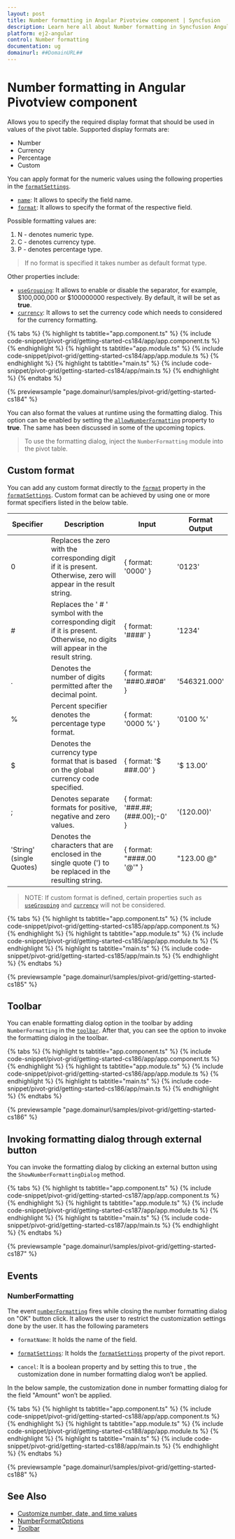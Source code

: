 ```yaml
---
layout: post
title: Number formatting in Angular Pivotview component | Syncfusion
description: Learn here all about Number formatting in Syncfusion Angular Pivotview component of Syncfusion Essential JS 2 and more.
platform: ej2-angular
control: Number formatting 
documentation: ug
domainurl: ##DomainURL##
---
```


# Number formatting in Angular Pivotview component

Allows you to specify the required display format that should be used in values of the pivot table. Supported display formats are:

* Number
* Currency
* Percentage
* Custom

You can apply format for the numeric values using the following properties in the [`formatSettings`](https://ej2.syncfusion.com/angular/documentation/api/pivotview/dataSourceSettings/#formatsettings).

* [`name`](https://ej2.syncfusion.com/angular/documentation/api/pivotview/formatSettingsModel/#name): It allows to specify the field name.
* [`format`](https://ej2.syncfusion.com/angular/documentation/api/pivotview/formatSettingsModel/#format): It allows to specify the format of the respective field.

Possible formatting values are:

1. N - denotes numeric type.
2. C - denotes currency type.
3. P - denotes percentage type.

> If no format is specified it takes number as default format type.

Other properties include:

* [`useGrouping`](https://ej2.syncfusion.com/angular/documentation/api/pivotview/formatSettingsModel/#usegrouping): It allows to enable or disable the separator, for example, $100,000,000 or $100000000 respectively. By default, it will be set as **true**.
* [`currency`](https://ej2.syncfusion.com/angular/documentation/api/pivotview/formatSettingsModel/#currency): It allows to set the currency code which needs to considered for the currency formatting.

{% tabs %}
{% highlight ts tabtitle="app.component.ts" %}
{% include code-snippet/pivot-grid/getting-started-cs184/app/app.component.ts %}
{% endhighlight %}
{% highlight ts tabtitle="app.module.ts" %}
{% include code-snippet/pivot-grid/getting-started-cs184/app/app.module.ts %}
{% endhighlight %}
{% highlight ts tabtitle="main.ts" %}
{% include code-snippet/pivot-grid/getting-started-cs184/app/main.ts %}
{% endhighlight %}
{% endtabs %}
  
{% previewsample "page.domainurl/samples/pivot-grid/getting-started-cs184" %}

You can also format the values at runtime using the formatting dialog. This option can be enabled by setting the [`allowNumberFormatting`](https://ej2.syncfusion.com/angular/documentation/api/pivotview/#allownumberformatting) property to **true**. The same has been discussed in some of the upcoming topics.

> To use the formatting dialog, inject the `NumberFormatting` module into the pivot table.

## Custom format

You can add any custom format directly to the [`format`](https://ej2.syncfusion.com/angular/documentation/api/pivotview/formatSettingsModel/#format) property in the [`formatSettings`](https://ej2.syncfusion.com/angular/documentation/api/pivotview/dataSourceSettings/#formatsettings). Custom format can be achieved by using one or more format specifiers listed in the below table.

| Specifier | Description | Input | Format Output |
| ------- |--------------- | ---------------- | --------------- |
| 0 | Replaces the zero with the corresponding digit if it is present. Otherwise, zero will appear in the result string. | { format: '0000' } | '0123' |
| # | Replaces the ' # ' symbol with the corresponding digit if it is present. Otherwise, no digits will appear in the result string.| { format: '####' } | '1234' |
| . | Denotes the number of digits permitted after the decimal point. | { format: '###0.##0#' } | '546321.000' |
| % | Percent specifier denotes the percentage type format. | { format: '0000 %' } | '0100 %' |
| $ | Denotes the currency type format that is based on the global currency code specified. | { format: '$ ###.00' } | '$ 13.00' |
| ; | Denotes separate formats for positive, negative and zero values. | { format: '###.##;(###.00);-0' } | '(120.00)'    |
| 'String' (single Quotes) | Denotes the characters that are enclosed in the single quote (') to be replaced in the resulting string. | { format: "####.00 '@'" } | "123.00 @"    |

>NOTE: If custom format is defined, certain properties such as [`useGrouping`](https://ej2.syncfusion.com/angular/documentation/api/pivotview/formatSettingsModel/#usegrouping) and [`currency`](https://ej2.syncfusion.com/angular/documentation/api/pivotview/formatSettingsModel/#currency) will not be considered.

{% tabs %}
{% highlight ts tabtitle="app.component.ts" %}
{% include code-snippet/pivot-grid/getting-started-cs185/app/app.component.ts %}
{% endhighlight %}
{% highlight ts tabtitle="app.module.ts" %}
{% include code-snippet/pivot-grid/getting-started-cs185/app/app.module.ts %}
{% endhighlight %}
{% highlight ts tabtitle="main.ts" %}
{% include code-snippet/pivot-grid/getting-started-cs185/app/main.ts %}
{% endhighlight %}
{% endtabs %}
  
{% previewsample "page.domainurl/samples/pivot-grid/getting-started-cs185" %}

## Toolbar

You can enable formatting dialog option in the toolbar by adding `NumberFormatting` in the [`toolbar`](https://ej2.syncfusion.com/angular/documentation/api/pivotview/#toolbar). After that, you can see the option to invoke the formatting dialog in the toolbar.

{% tabs %}
{% highlight ts tabtitle="app.component.ts" %}
{% include code-snippet/pivot-grid/getting-started-cs186/app/app.component.ts %}
{% endhighlight %}
{% highlight ts tabtitle="app.module.ts" %}
{% include code-snippet/pivot-grid/getting-started-cs186/app/app.module.ts %}
{% endhighlight %}
{% highlight ts tabtitle="main.ts" %}
{% include code-snippet/pivot-grid/getting-started-cs186/app/main.ts %}
{% endhighlight %}
{% endtabs %}
  
{% previewsample "page.domainurl/samples/pivot-grid/getting-started-cs186" %}

## Invoking formatting dialog through external button

You can invoke the formatting dialog by clicking an external button using the `ShowNumberFormattingDialog` method.

{% tabs %}
{% highlight ts tabtitle="app.component.ts" %}
{% include code-snippet/pivot-grid/getting-started-cs187/app/app.component.ts %}
{% endhighlight %}
{% highlight ts tabtitle="app.module.ts" %}
{% include code-snippet/pivot-grid/getting-started-cs187/app/app.module.ts %}
{% endhighlight %}
{% highlight ts tabtitle="main.ts" %}
{% include code-snippet/pivot-grid/getting-started-cs187/app/main.ts %}
{% endhighlight %}
{% endtabs %}
  
{% previewsample "page.domainurl/samples/pivot-grid/getting-started-cs187" %}

## Events

### NumberFormatting

The event [`numberFormatting`](https://ej2.syncfusion.com/angular/documentation/api/pivotview#numberformatting) fires while closing the number formatting dialog on "OK" button click. It allows the user to restrict the customization settings done by the user. It has the following parameters

* `formatName`: It holds the name of the field.

* [`formatSettings`](https://ej2.syncfusion.com/angular/documentation/api/pivotview/dataSourceSettings/#formatsettings): It holds the [`formatSettings`](https://ej2.syncfusion.com/angular/documentation/api/pivotview/dataSourceSettings/#formatsettings) property of the pivot report.

* `cancel`: It is a boolean property and by setting this to true , the customization done in number formatting dialog won’t be applied.

In the below sample, the customization done in number formatting dialog for the field "Amount" won’t be applied.

{% tabs %}
{% highlight ts tabtitle="app.component.ts" %}
{% include code-snippet/pivot-grid/getting-started-cs188/app/app.component.ts %}
{% endhighlight %}
{% highlight ts tabtitle="app.module.ts" %}
{% include code-snippet/pivot-grid/getting-started-cs188/app/app.module.ts %}
{% endhighlight %}
{% highlight ts tabtitle="main.ts" %}
{% include code-snippet/pivot-grid/getting-started-cs188/app/main.ts %}
{% endhighlight %}
{% endtabs %}
  
{% previewsample "page.domainurl/samples/pivot-grid/getting-started-cs188" %}

## See Also

* [Customize number, date, and time values](./how-to/customize-number-date-and-time-values/)
* [NumberFormatOptions](https://ej2.syncfusion.com/angular/documentation/common/internationalization/)
* [Toolbar](./tool-bar)